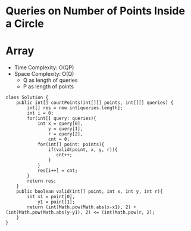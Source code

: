 # Queries on Number of Points Inside a Circle

# Array

- Time Complexity: O(QP)
- Space Complexity: O(Q)
  - Q as length of queries
  - P as length of points

```
class Solution {
    public int[] countPoints(int[][] points, int[][] queries) {
        int[] res = new int[queries.length];
        int i = 0;
        for(int[] query: queries){
            int x = query[0],
                y = query[1],
                r = query[2],
                cnt = 0;
            for(int[] point: points){
                if(valid(point, x, y, r)){
                   cnt++;
                }
            }
            res[i++] = cnt;
        }
        return res;
    }
    public boolean valid(int[] point, int x, int y, int r){
        int x1 = point[0],
            y1 = point[1];
        return (int)Math.pow(Math.abs(x-x1), 2) + (int)Math.pow(Math.abs(y-y1), 2) <= (int)Math.pow(r, 2);
    }
}
```
